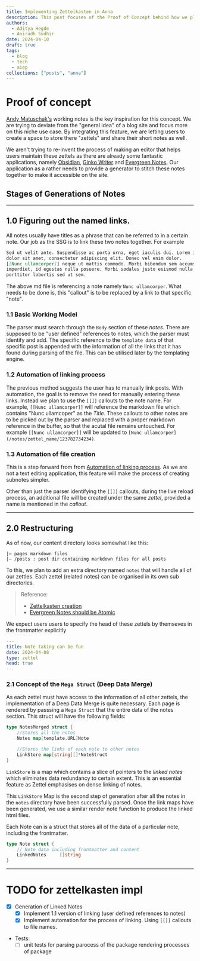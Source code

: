 ```yaml
---
title: Implementing Zettelkasten in Anna
description: This post focuses of the Proof of Concept behind how we plan to integrate zettelkasten in anna(our SSG) and implementing the new note taking functionality, supporting a new version of *Deep Data Merge* along with
authors:
  - Aditya Hegde
  - Anirudh Sudhir
date: 2024-04-10
draft: true
tags:
  - blog
  - tech
  - aiep
collections: ["posts", "anna"]
---
```


# Proof of concept

[Andy Matuschak's](https://notes.andymatuschak.org/) working notes is the key inspiration for this concept.
We are trying to deviate from the "general idea" of a blog site and focus more on this niche use case.
By integrating this feature, we are letting users to create a space to store there "zettels" and share their short notes as well.

We aren't trying to re-invent the process of making an editor that helps users maintain these zettels as there are already some fantastic applications,
namely [Obsidian](https://obsidian.md/), [Ginko Writer](https://app.gingkowriter.com) and [Evergreen Notes](https://evergreennotes.com/).
Our application as a rather needs to provide a generator to stitch these notes together to make it accessible on the site.

## Stages of Generations of Notes

---

## 1.0 Figuring out the named links.

All notes usually have titles as a phrase that can be referred to in a certain note. Our job as the SSG is to link these two notes together. For example

```md
Sed ut velit ante. Suspendisse ac porta urna, eget iaculis dui. Lorem ipsum
dolor sit amet, consectetur adipiscing elit. Donec vel enim dolor.
[[Nunc ullamcorper]] neque ut mattis commodo. Morbi bibendum sem accumsan mi
imperdiet, id egestas nulla posuere. Morbi sodales justo euismod nulla
porttitor lobortis sed ut sem.
```

The above md file is referencing a note namely `Nunc ullamcorper`. What needs to be done is, this "callout" is to be replaced by a link to that specific "note".

### 1.1 Basic Working Model

The parser must search through the `Body` section of these _notes_.
There are supposed to be "user defined" references to notes, which the parser must identify and add.
The specific reference to the `template data` of that specific post is appended with the information of all the links that it has found during parsing of the file.
This can be utilised later by the templating engine.

### <a name="linking-automation"></a>1.2 Automation of linking process

The previous method suggests the user has to manually link posts.
With automation, the goal is to remove the need for manually entering these links.
Instead we plan to use the `[[]]` callouts to the note name.
For example, `[[Nunc ullamcorper]]` will reference the markdown file which contains "Nunc ullamcoper" as the _Title_.
These callouts to other notes are to be picked out by the parser and replaced with a proper markdown reference in the buffer, so that the acutal file remains untouched.
For example `[[Nunc ullamcorper]]` will be updated to `[Nunc ullamcorper](/notes/zettel_name/123782734234)`.

### 1.3 Automation of file creation

This is a step forward from from [Automation of linking process](#linking-automation). As we are not a text editing application, this feature will make the process of creating subnotes simpler.

Other than just the parser identifying the `[[]]` callouts, during the live reload process, an additional file will be created under the same _zettel_, provided a name is mentioned in the _callout_.

---

## 2.0 Restructuring

As of now, our content directory looks somewhat like this:

```text
|— pages markdown files
|— /posts : post dir containing markdown files for all posts
```

To this, we plan to add an extra directory named `notes` that will handle all of our zettles.
Each zettel (related notes) can be organised in its own sub directories.

> Reference:
>
> - [Zettelkasten creation](https://zettelkasten.de/posts/create-zettel-from-reading-notes/)
> - [Evergreen Notes should be Atomic](https://notes.andymatuschak.org/Evergreen_notes_should_be_atomic)

We expect users users to specify the head of these zettels by themseves in the frontmatter explicitly

```yaml
---
title: Note taking can be fun
date: 2024-04-08
type: zettel
head: true
---
```

### 2.1 Concept of the `Mega Struct` (Deep Data Merge)

As each zettel must have access to the information of all other zettels, the implementation of a Deep Data Merge is quite necessary.
Each page is rendered by passsing a `Mega Struct` that the entire data of the notes section.
This struct will have the following fields:

```go
type NotesMerged struct {
	//Stores all the notes
	Notes map[template.URL]Note

	//Stores the links of each note to other notes
	LinkStore map[string][]*NoteStruct
}
```

`LinkStore` is a map which contains a slice of pointers to the _linked notes_ which eliminates data redundancy to certain extent.
This is an essential feature as Zettel emphasises on dense linking of notes.

This `LinkStore` Map is the second step of generation after all the notes in the `notes` directory have been successfully parsed.
Once the link maps have been generated, we use a similar render note function to produce the linked html files.

Each Note can is a struct that stores all of the data of a particular note, including the frontmatter.

```go
type Note struct {
	// Note data including frontmatter and content
	LinkedNotes		[]string
}
```

---

# TODO for zettelkasten impl

- [x] Generation of Linked Notes
  - [x] Implement 1.1 version of linking (user defined references to notes)
  - [x] Implement automation for the process of linking. Using `[[]]` callouts to file names.
- Tests:
  - [ ] unit tests for parsing parocess of the package rendering processes of package
